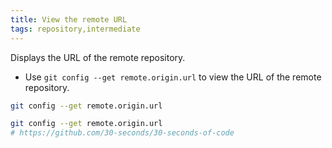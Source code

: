 ```yaml
---
title: View the remote URL
tags: repository,intermediate
---
```


Displays the URL of the remote repository.

- Use `git config --get remote.origin.url` to view the URL of the remote repository.

```sh
git config --get remote.origin.url
```

```sh
git config --get remote.origin.url
# https://github.com/30-seconds/30-seconds-of-code
```
